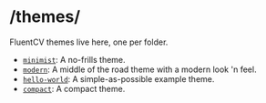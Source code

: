 /themes/
========
FluentCV themes live here, one per folder.

- [`minimist`][min]: A no-frills theme.
- [`modern`][mod]: A middle of the road theme with a modern look 'n feel.
- [`hello-world`][hw]: A simple-as-possible example theme.
- [`compact`][com]: A compact theme.

[min]: minimist
[mod]: modern
[hw]: hello-world
[com]: compact
